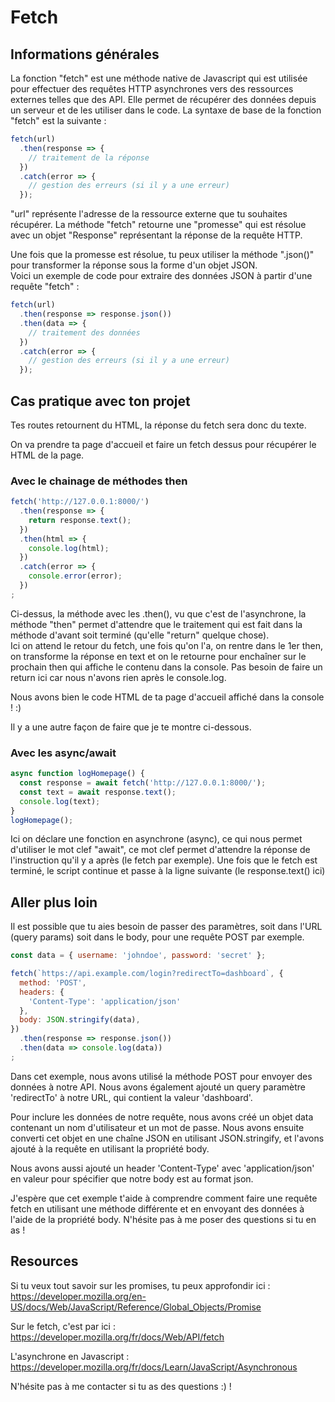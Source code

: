 # Fetch

## Informations générales

La fonction "fetch" est une méthode native de Javascript qui est utilisée pour effectuer des requêtes HTTP asynchrones vers des ressources externes telles que des API. Elle permet de récupérer des données depuis un serveur et de les utiliser dans le code. La syntaxe de base de la fonction "fetch" est la suivante :

```javascript
fetch(url)
  .then(response => {
    // traitement de la réponse
  })
  .catch(error => {
    // gestion des erreurs (si il y a une erreur)
  });
```

"url" représente l'adresse de la ressource externe que tu souhaites récupérer. La méthode "fetch" retourne une "promesse" qui est résolue avec un objet "Response" représentant la réponse de la requête HTTP.

Une fois que la promesse est résolue, tu peux utiliser la méthode ".json()" pour transformer la réponse sous la forme d'un objet JSON.  
Voici un exemple de code pour extraire des données JSON à partir d'une requête "fetch" :

```javascript
fetch(url)
  .then(response => response.json())
  .then(data => {
    // traitement des données
  })
  .catch(error => {
    // gestion des erreurs (si il y a une erreur)
  });
```

## Cas pratique avec ton projet

Tes routes retournent du HTML, la réponse du fetch sera donc du texte.

On va prendre ta page d'accueil et faire un fetch dessus pour récupérer le HTML de la page.

### Avec le chainage de méthodes then

```javascript
fetch('http://127.0.0.1:8000/')
  .then(response => {
    return response.text();
  })
  .then(html => {
    console.log(html);
  })
  .catch(error => {
    console.error(error);
  })
;
```

Ci-dessus, la méthode avec les .then(), vu que c'est de l'asynchrone, la méthode "then" permet d'attendre que le traitement qui est fait dans la méthode d'avant soit terminé (qu'elle "return" quelque chose).  
Ici on attend le retour du fetch, une fois qu'on l'a, on rentre dans le 1er then, on transforme la réponse en text et on le retourne pour enchaîner sur le prochain then qui affiche le contenu dans la console. Pas besoin de faire un return ici car nous n'avons rien après le console.log.

Nous avons bien le code HTML de ta page d'accueil affiché dans la console ! :)

Il y a une autre façon de faire que je te montre ci-dessous.

### Avec les async/await

```javascript
async function logHomepage() {
  const response = await fetch('http://127.0.0.1:8000/');
  const text = await response.text();
  console.log(text);
}
logHomepage();
```

Ici on déclare une fonction en asynchrone (async), ce qui nous permet d'utiliser le mot clef "await", ce mot clef permet d'attendre la réponse de l'instruction qu'il y a après (le fetch par exemple). Une fois que le fetch est terminé, le script continue et passe à la ligne suivante (le response.text() ici)

## Aller plus loin

Il est possible que tu aies besoin de passer des paramètres, soit dans l'URL (query params) soit dans le body, pour une requête POST par exemple.

```javascript
const data = { username: 'johndoe', password: 'secret' };

fetch(`https://api.example.com/login?redirectTo=dashboard`, {
  method: 'POST',
  headers: {
    'Content-Type': 'application/json'
  },
  body: JSON.stringify(data),
})
  .then(response => response.json())
  .then(data => console.log(data))
;
```

Dans cet exemple, nous avons utilisé la méthode POST pour envoyer des données à notre API. Nous avons également ajouté un query paramètre 'redirectTo' à notre URL, qui contient la valeur 'dashboard'.

Pour inclure les données de notre requête, nous avons créé un objet data contenant un nom d'utilisateur et un mot de passe. Nous avons ensuite converti cet objet en une chaîne JSON en utilisant JSON.stringify, et l'avons ajouté à la requête en utilisant la propriété body.

Nous avons aussi ajouté un header 'Content-Type' avec 'application/json' en valeur pour spécifier que notre body est au format json.

J'espère que cet exemple t'aide à comprendre comment faire une requête fetch en utilisant une méthode différente et en envoyant des données à l'aide de la propriété body. N'hésite pas à me poser des questions si tu en as !

## Resources

Si tu veux tout savoir sur les promises, tu peux approfondir ici : https://developer.mozilla.org/en-US/docs/Web/JavaScript/Reference/Global_Objects/Promise

Sur le fetch, c'est par ici : https://developer.mozilla.org/fr/docs/Web/API/fetch

L'asynchrone en Javascript : https://developer.mozilla.org/fr/docs/Learn/JavaScript/Asynchronous

N'hésite pas à me contacter si tu as des questions :) !